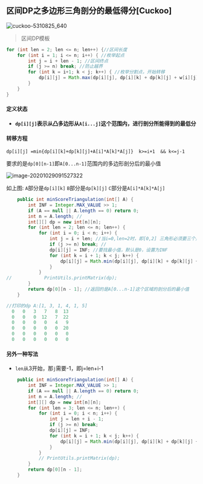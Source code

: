 ## 区间DP之多边形三角剖分的最低得分[Cuckoo]

![cuckoo-5310825_640](D:\Dev\SrcCode\geek-algorithm-leetcode\src\main\leetcode_manuscripts\dp\interval_dp\区间DP之多边形三角剖分的最低得分.assets\cuckoo-5310825_640.png)

> 区间DP模板

```java
for (int len = 2; len <= n; len++) {//区间长度
    for (int i = 1; i <= n; i++) { //枚举起点
        int j = i + len - 1; //区间终点
        if (j >= n) break; //防止越界
        for (int k = i+1; k < j; k++) { //枚举分割点，开始转移
            dp[i][j] = Math.max(dp[i][j], dp[i][k] + dp[k][j] + w[i][j]);
        }
    }
}
```

#### 定义状态

- **`dp[i][j]`表示从凸多边形从`A[i...j]`这个范围内，进行剖分所能得到的最低分**

#### 转移方程

 `dp[i][j] =min{dp[i][k]+dp[k][j]+A[i]*A[k]*A[j]}  k>=i+1  && k<=j-1`   

要求的是`dp[0][n-1]`即`A[0...n-1]`范围内的多边形剖分后的最小值

![image-20201029091527322](D:\Dev\SrcCode\geek-algorithm-leetcode\src\main\leetcode_manuscripts\dp\interval_dp\区间DP之多边形三角剖分的最低得分.assets\image-20201029091527322.png)

如上图: `A`部分是`dp[i][k]`  `B`部分是`dp[k][j]` `C`部分是`A[i]*A[k]*A[j]`

```java
    public int minScoreTriangulation(int[] A) {
        int INF = Integer.MAX_VALUE >> 1;
        if (A == null || A.length == 0) return 0;
        int n = A.length; //
        int[][] dp = new int[n][n];
        for (int len = 2; len <= n; len++) {
            for (int i = 0; i < n; i++) {
                int j = i + len; //当i=0,len=2时，即[0,2] 三角形必须要三个点才能形成
                if (j >= n) break; //
                dp[i][j] = INF; //要找最小值，默认是0，设置为INF
                for (int k = i + 1; k < j; k++) {
                    dp[i][j] = Math.min(dp[i][j], dp[i][k] + dp[k][j] + A[i] * A[k] * A[j]);
                }
            }
//            PrintUtils.printMatrix(dp);
        }
        return dp[0][n - 1]; //返回的是A[0...n-1]这个区域的剖分后的最小值
    }
```

```java
//打印的dp A:[1, 3, 1, 4, 1, 5]
  0   0   3   7   8  13 
  0   0   0  12   7  22 
  0   0   0   0   4   9 
  0   0   0   0   0  20 
  0   0   0   0   0   0 
  0   0   0   0   0   0 
```

#### 另外一种写法

- `len`从3开始，那`j`需要-1，即j=len+i-1

```java
    public int minScoreTriangulation(int[] A) {
        int INF = Integer.MAX_VALUE >> 1;
        if (A == null || A.length == 0) return 0;
        int n = A.length; //
        int[][] dp = new int[n][n];
        for (int len = 3; len <= n; len++) {
            for (int i = 0; i < n; i++) {
                int j = len + i - 1;
                if (j >= n) break;
                dp[i][j] = INF;
                for (int k = i + 1; k < j; k++) {
                    dp[i][j] = Math.min(dp[i][j], dp[i][k] + dp[k][j] + A[i] * A[k] * A[j]);
                }
            }
            // PrintUtils.printMatrix(dp);
        }
        return dp[0][n - 1];
    }
```

